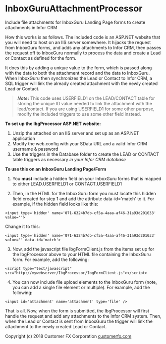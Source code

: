# InboxGuruAttachmentProcessor
Include file attachments for InboxGuru Landing Page forms to create attachments in Infor CRM

How this works is as follows. The included code is an ASP.NET website that you will need to host on an IIS server somewhere. It hijacks the request from InboxGuru forms, and adds any attachments to Infor CRM, then passes the request off to InboxGuru normally to process the data and create a Lead or Contact as defined for the form. 

It does this by adding a unique value to the form, which is passed along with the data to both the attachment record and the data to InboxGuru. When InboxGuru then synchronizes the Lead or Contact to Infor CRM, a SQL trigger will link the already created attachment with the newly created Lead or Contact. 

> ***Note*:** This code uses USERFIELD1 on the LEAD/CONTACT table for storing the unique ID value needed to link the attachment with the lead/contact. If you are using USERFIELD1 for some other purpose, modify the included triggers to use some other field instead.

**To set up the IbgProcessor ASP.NET website:**

1. Unzip the attached on an IIS server and set up as an ASP.NET application
2. Modify the web.config with your SData URL and a valid Infor CRM username & password 
3. Use the triggers in the Database folder to create the LEAD or CONTACT table triggers as necessary *in your Infor CRM database*

**To use this on an InboxGuru Landing Page/Form**

1. You **must** include a hidden field on your InboxGuru forms that is mapped to either LEAD.USERFIELD1 or CONTACT.USERFIELD1

2. Then, in the HTML for the InboxGuru form you must locate this hidden field created for step 1 and add the attribute data-id='match' to it. For example, if the hidden field looks like this: 

`<input type='hidden' name='071-6324b7db-cf5a-4aaa-af46-31a93d201033' value=''>`

Change it to this: 

`<input type='hidden' name='071-6324b7db-cf5a-4aaa-af46-31a93d201033' value='' data-id='match'>`

3. Now, add the javascript file IbgFormClient.js from the items set up for the IbgProcessor above to your HTML file containing the InboxGuru form. For example, add the following:

`<script type="text/javascript" src="http://mywebserver/IbgProcessor/IbgFormClient.js"></script>`

4. You can now include file upload elements to the InboxGuru form (note, you can add a single file element or multiple). For example, add the following: 

`<input id='attachment' name='attachment' type='file' />`

That is all. Now, when the form is submitted, the IbgProcessor will first handle the request and add any attachments to the Infor CRM system. Then, when the Lead or Contact is sent from InboxGuru the trigger will link the attachment to the newly created Lead or Contact.

Copyright (c) 2018 Customer FX Corporation 
[customerfx.com](https://customerfx.com)
